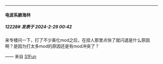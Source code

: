 ﻿
*****

####  电波系腑海林  
##### 12228#       发表于 2024-2-29 00:42

来专楼问一下，打了不少美化mod之后，在捏人那里点快了就闪退是什么原因啊？是因为打太多mod的原因还是有mod冲突了？

—— 来自 [S1Fun](https://s1fun.koalcat.com)


